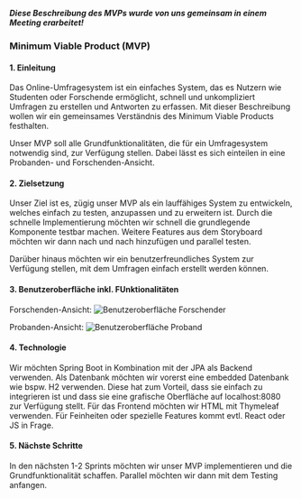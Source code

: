 ***Diese Beschreibung des MVPs wurde von uns gemeinsam in einem Meeting erarbeitet!***

### Minimum Viable Product (MVP)
#### 1. Einleitung
Das Online-Umfragesystem ist ein einfaches System, das es Nutzern wie Studenten oder Forschende ermöglicht, schnell
und unkompliziert Umfragen zu erstellen und Antworten zu erfassen. Mit dieser Beschreibung wollen wir ein gemeinsames
Verständnis des Minimum Viable Products festhalten.

Unser MVP soll alle Grundfunktionalitäten, die für ein Umfragesystem notwendig sind, zur Verfügung stellen. Dabei lässt es
sich einteilen in eine Probanden- und Forschenden-Ansicht.

#### 2. Zielsetzung
Unser Ziel ist es, zügig unser MVP als ein lauffähiges System zu entwickeln, welches einfach zu testen, anzupassen
und zu erweitern ist. Durch die schnelle Implementierung möchten wir schnell die grundlegende Komponente testbar machen.
Weitere Features aus dem Storyboard möchten wir dann nach und nach hinzufügen und parallel testen.

Darüber hinaus möchten wir ein benutzerfreundliches System zur Verfügung stellen, mit dem Umfragen einfach erstellt werden
können. 

#### 3. Benutzeroberfläche inkl. FUnktionalitäten
Forschenden-Ansicht:
![Benutzeroberfläche Forschender](MVP%20Benutzeroberfläche%20Forschender.jpg)

Probanden-Ansicht:
![Benutzeroberfläche Proband](MVP%20Benutzeroberfläche%20Proband.jpg)

#### 4. Technologie
Wir möchten Spring Boot in Kombination mit der JPA als Backend verwenden. Als Datenbank möchten wir vorerst eine 
embedded Datenbank wie bspw. H2 verwenden. Diese hat zum Vorteil, dass sie einfach zu integrieren ist und dass sie eine
grafische Oberfläche auf localhost:8080 zur Verfügung stellt. Für das Frontend möchten wir HTML mit Thymeleaf verwenden.
Für Feinheiten oder spezielle Features kommt evtl. React oder JS in Frage.

#### 5. Nächste Schritte
In den nächsten 1-2 Sprints möchten wir unser MVP implementieren und die Grundfunktionalität schaffen.
Parallel möchten wir dann mit dem Testing anfangen.
